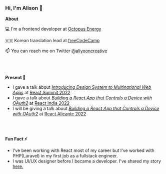 ### Hi, I'm Alison 👋

**About**

💻  I'm a frontend developer at [Octopus Energy](https://octopus.energy/)

🇰🇷  Korean translation lead at [freeCodeCamp](https://www.freecodecamp.org/)

📫  You can reach me on Twitter [@aliyooncreative](https://twitter.com/aliyooncreative)

<br />
<br />

**Present 🔭**
* I gave a talk about <i><ins>Introducing Design System to Multinational Web Apps</ins></i> at [React Summit 2022](https://twitter.com/ReactSummit/status/1519934514541211648?s=20&t=hQP70U-cPAuJ5EccKA0WAg) 
* I gave a talk about <i><ins>Building a React App that Controls a Device with OAuth2</ins></i> at [React India 2022](https://youtu.be/SUk0hF-xe5A?t=14819)
* I will be giving a talk about <i><ins>Building a React App that Controls a Device with OAuth2</ins></i> at [React Alicante 2022](https://reactalicante.es/#schedule)
<br />
<br />

**Fun Fact ⚡**

* I've been working with React most of my career but I've worked with PHP(Laravel) in my first job as a fullstack engineer. <br />
* I was UI/UX designer before I became a developer. I've shared my story [here.](https://twitter.com/hackajob_co/status/1485915433266036736?s=20&t=GfsHSwI0SXwjs3STxHu_4w)



<!--
**AlisonYoon/AlisonYoon** is a ✨ _special_ ✨ repository because its `README.md` (this file) appears on your GitHub profile.

Here are some ideas to get you started:

- 🔭 I’m currently working on ...
- 🌱 I’m currently learning ...
- 👯 I’m looking to collaborate on ...
- 🤔 I’m looking for help with ...
- 💬 Ask me about ...
- 📫 How to reach me: ...
- 😄 Pronouns: ...
- ⚡ Fun fact: ...
-->
